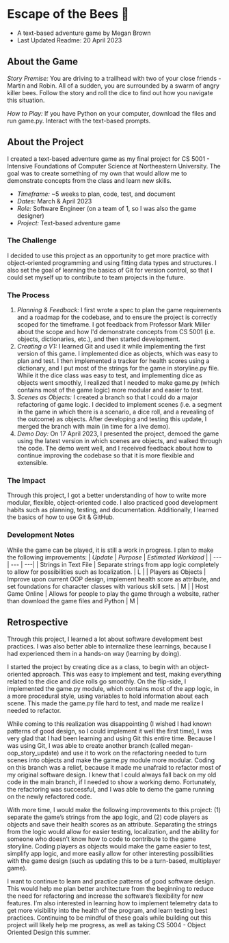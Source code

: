 # Escape of the Bees 🐝
- A text-based adventure game by Megan Brown
- Last Updated Readme: 20 April 2023

## About the Game
*Story Premise:* You are driving to a trailhead with two of your close friends - Martin and Robin. All of a sudden, you are surrounded by a swarm of angry killer bees. Follow the story and roll the dice to find out how you navigate this situation.

*How to Play:* If you have Python on your computer, download the files and run game.py. Interact with the text-based prompts.

## About the Project
I created a text-based adventure game as my final project for CS 5001 - Intensive Foundations of Computer Science at Northeastern University. The goal was to create something of my own that would allow me to demonstrate concepts from the class and learn new skills. 
- *Timeframe:* ~5 weeks to plan, code, test, and document
- *Dates:* March & April 2023
- *Role:* Software Engineer (on a team of 1, so I was also the game designer)
- *Project:* Text-based adventure game

### The Challenge
I decided to use this project as an opportunity to get more practice with object-oriented programming and using fitting data types and structures. I also set the goal of learning the basics of Git for version control, so that I could set myself up to contribute to team projects in the future.

### The Process
1. *Planning & Feedback:* I first wrote a spec to plan the game requirements and a roadmap for the codebase, and to ensure the project is correctly scoped for the timeframe. I got feedback from Professor Mark Miller about the scope and how I'd demonstrate concepts from CS 5001 (i.e. objects, dictionaries, etc.), and then started development.
2. *Creating a V1:* I learned Git and used it while implementing the first version of this game. I implemented dice as objects, which was easy to plan and test. I then implemented a tracker for health scores using a dictionary, and I put most of the strings for the game in storyline.py file. While it the dice class was easy to test, and implementing dice as objects went smoothly, I realized that I needed to make game.py (which contains most of the game logic) more modular and easier to test.
3. *Scenes as Objects:* I created a branch so that I could do a major refactoring of game logic. I decided to implement scenes (i.e. a segment in the game in which there is a scenario, a dice roll, and a revealing of the outcome) as objects. After developing and testing this update, I merged the branch with main (in time for a live demo).
4. *Demo Day:* On 17 April 2023, I presented the project, demoed the game using the latest version in which scenes are objects, and walked through the code. The demo went well, and I received feedback about how to continue improving the codebase so that it is more flexible and extensible.

### The Impact
Through this project, I got a better understanding of how to write more modular, flexible, object-oriented code. I also practiced good development habits such as planning, testing, and documentation. Additionally, I learned the basics of how to use Git & GitHub.

### Development Notes
While the game can be played, it is still a work in progress. I plan to make the following improvements:
| *Update* | *Purpose* | *Estimated Worklaod* |
| --- | --- | ---|
| Strings in Text File | Separate strings from app logic completely to allow for possibilities such as localization. | L |
| Players as Objects | Improve upon current OOP design, implement health score as attribute, and set foundations for character classes with various skill sets. | M |
| Host Game Online | Allows for people to play the game through a website, rather than download the game files and Python | M |

## Retrospective
Through this project, I learned a lot about software development best practices. I was also better able to internalize these learnings, because I had experienced them in a hands-on way (learning by doing). 

I started the project by creating dice as a class, to begin with an object-oriented approach. This was easy to implement and test, making everything related to the dice and dice rolls go smoothly. On the flip-side, I implemented the game.py module, which contains most of the app logic, in a more procedural style, using variables to hold information about each scene. This made the game.py file hard to test, and made me realize I needed to refactor. 

While coming to this realization was disappointing (I wished I had known patterns of good design, so I could implement it well the first time), I was very glad that I had been learning and using Git this entire time. Because I was using Git, I was able to create another branch (called megan-oop_story_update) and use it to work on the refactoring needed to turn scenes into objects and make the game.py module more modular. Coding on this branch was a relief, because it made me unafraid to refactor most of my original software design. I knew that I could always fall back on my old code in the main branch, if I needed to show a working demo. Fortunately, the refactoring was successful, and I was able to demo the game running on the newly refactored code.

With more time, I would make the following improvements to this project: (1) separate the game’s strings from the app logic, and (2) code players as objects and save their health scores as an attribute. Separating the strings from the logic would allow for easier testing, localization, and the ability for someone who doesn’t know how to code to contribute to the game storyline. Coding players as objects would make the game easier to test, simplify app logic, and more easily allow for other interesting possibilities with the game design (such as updating this to be a turn-based, multiplayer game).

I want to continue to learn and practice patterns of good software design. This would help me plan better architecture from the beginning to reduce the need for refactoring and increase the software’s flexibility for new features. I’m also interested in learning how to implement telemetry data to get more visibility into the health of the program, and learn testing best practices. Continuing to be mindful of these goals while building out this project will likely help me progress, as well as taking CS 5004 - Object Oriented Design this summer.